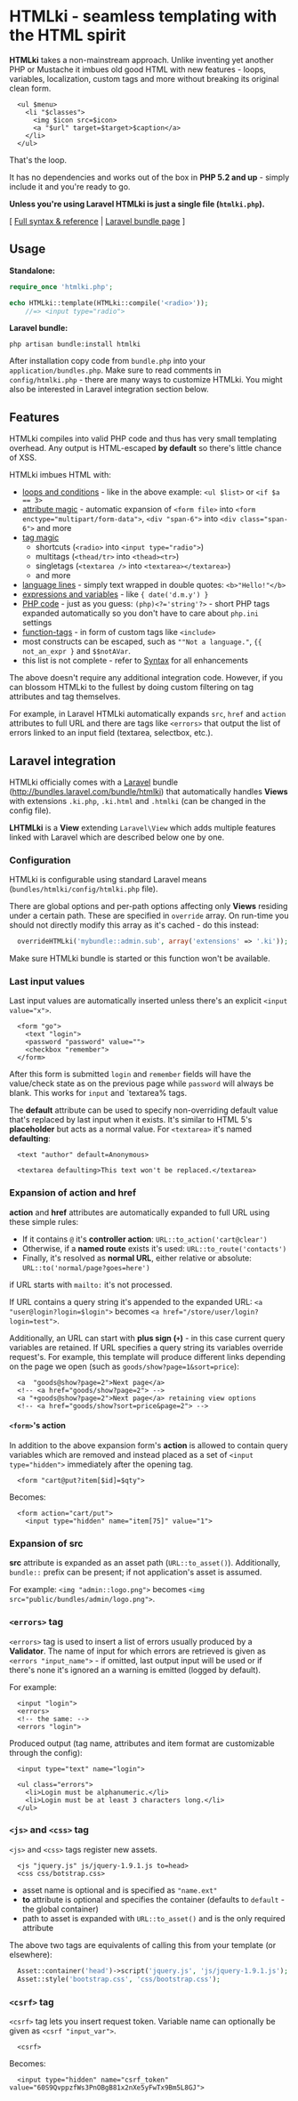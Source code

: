 # HTMLki - seamless templating with the HTML spirit

**HTMLki** takes a non-mainstream approach. Unlike inventing yet another PHP or Mustache it imbues old good HTML with new features - loops, variables, localization, custom tags and more without breaking its original clean form.

```
  <ul $menu>
    <li "$classes">
      <img $icon src=$icon>
      <a "$url" target=$target>$caption</a>
    </li>
  </ul>
```

That's the loop.

It has no dependencies and works out of the box in **PHP 5.2 and up** - simply include it and you're ready to go.

**Unless you're using Laravel HTMLki is just a single file (`htmlki.php`).**

[ [Full syntax & reference](http://proger.i-forge.net/HTMLki/SZS) | [Laravel bundle page](http://bundles.laravel.com/bundle/htmlki) ]

## Usage

**Standalone:**

```PHP
require_once 'htmlki.php';

echo HTMLki::template(HTMLki::compile('<radio>'));
    //=> <input type="radio">
```

**Laravel bundle:**

```
php artisan bundle:install htmlki
```

After installation copy code from `bundle.php` into your `application/bundles.php`.
Make sure to read comments in `config/htmlki.php` - there are many ways to customize HTMLki.
You might also be interested in Laravel integration section below.

## Features

HTMLki compiles into valid PHP code and thus has very small templating overhead. Any output is HTML-escaped **by default** so there's little chance of XSS.

HTMLki imbues HTML with:

* [loops and conditions](http://proger.i-forge.net/HTMLki/SZS#loops) - like in the above example: `<ul $list>` or `<if $a == 3>`
* [attribute magic](http://proger.i-forge.net/HTMLki/SZS#attr) - automatic expansion of `<form file>` into `<form enctype="multipart/form-data">`, `<div "span-6">` into `<div class="span-6">` and more
* [tag magic](http://proger.i-forge.net/HTMLki/SZS#tags)
  * shortcuts (`<radio>` into `<input type="radio">`)
  * multitags (`<thead/tr>` into `<thead><tr>`)
  * singletags (`<textarea />` into `<textarea></textarea>`)
  * and more
* [language lines](http://proger.i-forge.net/HTMLki/SZS#language) - simply text wrapped in double quotes: `<b>"Hello!"</b>`
* [expressions and variables](http://proger.i-forge.net/HTMLki/SZS#brackets) - like `{ date('d.m.y') }`
* [PHP code](http://proger.i-forge.net/HTMLki/SZS#php) - just as you guess: `(php)<?='string'?>` - short PHP tags expanded automatically so you don't have to care about `php.ini` settings
* [function-tags](http://proger.i-forge.net/HTMLki/SZS#funcs) - in form of custom tags like `<include>`
* most constructs can be escaped, such as `""Not a language."`, `{{ not_an_expr }` and `$$notAVar`.
* this list is not complete - refer to [Syntax](http://proger.i-forge.net/HTMLki/SZS#syntax) for all enhancements

The above doesn't require any additional integration code. However, if you can blossom HTMLki to the fullest by doing custom filtering on tag attributes and tag themselves.

For example, in Laravel HTMLki automatically expands `src`, `href` and `action` attributes to full URL and there are tags like `<errors>` that output the list of errors linked to an input field (textarea, selectbox, etc.).

## Laravel integration

HTMLki officially comes with a [Laravel](http://laravel.com) bundle (http://bundles.laravel.com/bundle/htmlki) that automatically handles **Views** with extensions `.ki.php`, `.ki.html` and `.htmlki` (can be changed in the config file).

**LHTMLki** is a **View** extending `Laravel\View` which adds multiple features linked with Laravel which are described below one by one.

### Configuration
HTMLki is configurable using standard Laravel means (`bundles/htmlki/config/htmlki.php` file).

There are global options and per-path options affecting only **Views** residing under a certain path. These are specified in `override` array. On run-time you should not directly modify this array as it's cached - do this instead:
```PHP
  overrideHTMLki('mybundle::admin.sub', array('extensions' => '.ki'));
```

Make sure HTMLki bundle is started or this function won't be available.

### Last input values
Last input values are automatically inserted unless there's an explicit `<input value="x">`.

```
  <form "go">
    <text "login">
    <password "password" value="">
    <checkbox "remember">
  </form>
```

After this form is submitted `login` and `remember` fields will have the value/check state as on the previous page while `password` will always be blank. This works for `input` and `textarea% tags.

The **default** attribute can be used to specify non-overriding default value that's replaced by last input when it exists. It's similar to HTML 5's **placeholder** but acts as a normal value. For `<textarea>` it's named **defaulting**:
```
  <text "author" default=Anonymous>

  <textarea defaulting>This text won't be replaced.</textarea>
```

### Expansion of action and href
**action** and **href** attributes are automatically expanded to full URL using these simple rules:

* If it contains `@` it's **controller action**: `URL::to_action('cart@clear')`
* Otherwise, if a **named route** exists it's used: `URL::to_route('contacts')`
* Finally, it's resolved as **normal URL**, either relative or absolute: `URL::to('normal/page?goes=here')`

if URL starts with `mailto:` it's not processed.

If URL contains a query string it's appended to the expanded URL: `<a "user@login?login=$login">` becomes `<a href="/store/user/login?login=test">`.

Additionally, an URL can start with **plus sign (`+`)** - in this case current query variables are retained. If URL specifies a query string its variables override request's. For example, this template will produce different links depending on the page we open (such as `goods/show?page=1&sort=price`):
```
  <a  "goods@show?page=2">Next page</a>
  <!-- <a href="goods/show?page=2"> -->
  <a "+goods@show?page=2">Next page</a> retaining view options
  <!-- <a href="goods/show?sort=price&page=2"> -->
```

#### `<form>`'s action
In addition to the above expansion form's **action** is allowed to contain query variables which are removed and instead placed as a set of `<input type="hidden">` immediately after the opening tag.

```
  <form "cart@put?item[$id]=$qty">
```

Becomes:
```
  <form action="cart/put">
    <input type="hidden" name="item[75]" value="1">
```

### Expansion of src
**src** attribute is expanded as an asset path (`URL::to_asset()`). Additionally, `bundle::` prefix can be present; if not application's asset is assumed.

For example: `<img "admin::logo.png">` becomes `<img src="public/bundles/admin/logo.png">`.

### `<errors>` tag
`<errors>` tag is used to insert a list of errors usually produced by a **Validator**. The name of input for which errors are retrieved is given as `<errors "input_name">` - if omitted, last output input will be used or if there's none it's ignored an a warning is emitted (logged by default).

For example:
```
  <input "login">
  <errors>
  <!-- the same: -->
  <errors "login">
```

Produced output (tag name, attributes and item format are customizable through the config):
```
  <input type="text" name="login">

  <ul class="errors">
    <li>Login must be alphanumeric.</li>
    <li>Login must be at least 3 characters long.</li>
  </ul>
```

### `<js>` and `<css>` tag
`<js>` and `<css>` tags register new assets.

```
  <js "jquery.js" js/jquery-1.9.1.js to=head>
  <css css/botstrap.css>
```

* asset name is optional and is specified as `"name.ext"`
* **to** attribute is optional and specifies the container (defaults to `default` - the global container)
* path to asset is expanded with `URL::to_asset()` and is the only required attribute

The above two tags are equivalents of calling this from your template (or elsewhere):
```PHP
  Asset::container('head')->script('jquery.js', 'js/jquery-1.9.1.js');
  Asset::style('bootstrap.css', 'css/bootstrap.css');
```

### `<csrf>` tag
`<csrf>` tag lets you insert request token. Variable name can optionally be given as `<csrf "input_var">`.

```
  <csrf>
```

Becomes:
```
  <input type="hidden" name="csrf_token" value="60S9QvppzfWs3PnOBgB81x2nXe5yFwTx9Bm5L8GJ">
```
